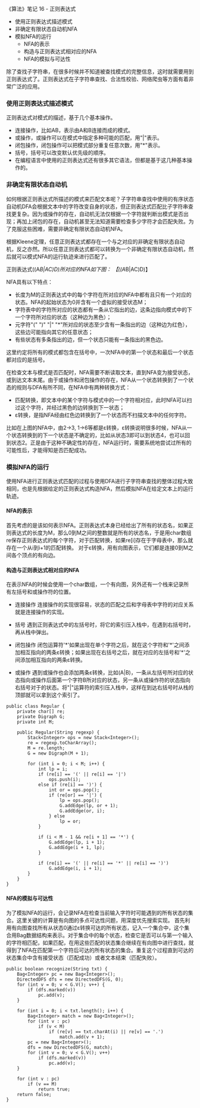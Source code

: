 《算法》笔记 16 - 正则表达式

- 使用正则表达式描述模式
- 非确定有限状态自动机NFA
- 模拟NFA的运行
    - NFA的表示
    - 构造与正则表达式相对应的NFA
    - NFA的模拟与可达性


除了查找子字符串，在很多时候并不知道被查找模式的完整信息，这时就需要用到正则表达式了。正则表达式在子字符串查找、合法性校验、网络爬虫等方面有着非常广泛的应用。

### 使用正则表达式描述模式
正则表达式对模式的描述，基于几个基本操作。
- 连接操作，比如AB，表示由A和B连接而成的模式。
- 或操作，或操作可以在模式中指定多种可能的匹配，用"|"表示。
- 闭包操作，闭包操作可以把模式部分重复任意次数，用"*"表示。
- 括号，括号可以改变默认优先级的顺序。
- 在编程语言中使用的正则表达式还有很多其它语法，但都是基于这几种基本操作的。

### 非确定有限状态自动机
如何根据正则表达式所描述的模式来匹配文本呢？子字符串查找中使用的有序状态自动机DFA会根据文本中的字符改变自身的状态，但正则表达式匹配比子字符串查找更复杂。因为或操作的存在，自动机无法仅根据一个字符就判断出模式是否出现；再加上闭包的存在，自动机甚至无法知道需要检查多少字符才会匹配失败。为了克服这些困难，需要非确定有限状态自动机NFA。

根据Kleene定理，任意正则表达式都存在一个与之对应的非确定有限状态自动机，反之亦然。所以任意正则表达式都可以转换为一个非确定有限状态自动机，然后就可以模式NFA的运行轨迹来进行匹配了。

正则表达式((A*B|AC)D)所对应的NFA如下图：
【((A*B|AC)D)】

NFA具有以下特点：
- 长度为M的正则表达式中的每个字符在所对应的NFA中都有且只有一个对应的状态。NFA的起始状态为0并含有一个虚拟的接受状态M；
- 字符表中的字符所对应的状态都有一条从它指出的边，这条边指向模式中的下一个字符所对应的状态（这种边为黑色）；
- 元字符"(" ")" "|" "*"所对应的状态至少含有一条指出的边（这种边为红色），这些边可能指向其它的任意状态；
- 有些状态有多条指出的边，但一个状态只能有一条指出的黑色边。

这里约定将所有的模式都包含在括号中，一次NFA中的第一个状态和最后一个状态都对应的是括号。

在检查文本与模式是否匹配时，NFA需要不断读取文本，直到NFA变为接受状态，或到达文本末尾。由于或操作和闭包操作的存在，NFA从一个状态转换到了一个状态的规则与DFA有所不同，在NFA中有两种转换方式：
- 匹配转换，即文本中的某个字符与模式中的一个字符相对应，此时NFA可以扫过这个字符，并经过黑色的边转换到下一状态；
- ε转换，是指NFA经由红色边转换到了一个状态而不扫描文本中的任何字符。

比如在上图的NFA中，由2->3, 1->6等都是ε转换，ε转换说明很多时候，NFA从一个状态转换到的下一个状态是不确定的，比如从状态3即可以到状态4，也可以回到状态2。正是由于这种不确定性的存在，NFA运行时，需要系统地尝试过所有的可能性后，才能得知是否匹配成功。

### 模拟NFA的运行
使用NFA进行正则表达式匹配的过程与使用DFA进行子字符串查找的整体过程大致相同，也是先根据给定的正则表达式构造NFA，然后模拟NFA在给定文本上的运行轨迹。
#### NFA的表示
首先考虑的是该如何表示NFA。正则表达式本身已经给出了所有的状态名，如果正则表达式的长度为M，那么0到M之间的整数就是所有的状态名，于是用char数组re保存正则表达式的每个字符，对于匹配转换，如果re[i]存在于字母表中，那么就存在一个从i到i+1的匹配转换。
对于ε转换，用有向图表示，它们都是连接0到M之间各个顶点的有向边。

#### 构造与正则表达式相对应的NFA
在表示NFA的时候会使用一个char数组，一个有向图，另外还有一个栈来记录所有左括号和或操作符的位置。

- 连接操作
连接操作的实现很容易，状态的匹配之后和字母表中字符的对应关系就是连接操作的实现。

- 括号
遇到正则表达式中的左括号时，将它的索引压入栈中，在遇到右括号时，再从栈中弹出。

- 闭包操作
闭包运算符'\*'如果出现在单个字符之后，就在这个字符和'\*'之间添加相互指向的两条ε转换；如果出现在右括号之后，就在对应的左括号和'\*'之间添加相互指向的两条ε转换。

- 或操作
遇到或操作也会添加两条ε转换，比如(A|B)，一条从左括号所对应的状态指向或操作后面第一个字符B所对应的状态，另一条从或操作符的状态指向右括号对于的状态。将"|"运算符的索引压入栈中，这样在到达右括号时从栈的顶部就可以拿到这个索引了。

```
public class Regular {
    private char[] re;
    private Digraph G;
    private int M;

    public Regular(String regexp) {
        Stack<Integer> ops = new Stack<Integer>();
        re = regexp.toCharArray();
        M = re.length;
        G = new Digraph(M + 1);

        for (int i = 0; i < M; i++) {
            int lp = i;
            if (re[i] == '(' || re[i] == '|')
                ops.push(i);
            else if (re[i] == ')') {
                int or = ops.pop();
                if (re[or] == '|') {
                    lp = ops.pop();
                    G.addEdge(lp, or + 1);
                    G.addEdge(or, i);
                } else
                    lp = or;
            }

            if (i < M - 1 && re[i + 1] == '*') {
                G.addEdge(lp, i + 1);
                G.addEdge(i + 1, lp);
            }

            if (re[i] == '(' || re[i] == '*' || re[i] == ')')
                G.addEdge(i, i + 1);
        }
    }
}
```

#### NFA的模拟与可达性
为了模拟NFA的运行，会记录NFA在检查当前输入字符时可能遇到的所有状态的集合。这里关键的计算是有向图的多点可达性问题，用深度优先搜索实现。
首先利用有向图查找所有从状态0通过ε转换可达的所有状态，记入一个集合中，这个集合用Bag数据结构来表示。对于集合中的每个状态，检查它是否可以与第一个输入的字符相匹配，如果匹配，在用这些匹配的状态集合继续在有向图中进行查找，就得到了NFA在匹配第一个字符后可达的所有状态的集合。重复这个过程直到可达的状态集合中含有接受状态（匹配成功）或者文本结束（匹配失败）。

```
public boolean recognize(String txt) {
    Bag<Integer> pc = new Bag<Integer>();
    DirectedDFS dfs = new DirectedDFS(G, 0);
    for (int v = 0; v < G.V(); v++) {
        if (dfs.marked(v))
            pc.add(v);
    }

    for (int i = 0; i < txt.length(); i++) {
        Bag<Integer> match = new Bag<Integer>();
        for (int v : pc)
            if (v < M)
                if (re[v] == txt.charAt(i) || re[v] == '.')
                    match.add(v + 1);
        pc = new Bag<Integer>();
        dfs = new DirectedDFS(G, match);
        for (int v = 0; v < G.V(); v++)
            if (dfs.marked(v))
                pc.add(v);
    }

    for (int v : pc)
        if (v == M)
            return true;
    return false;
}
```


